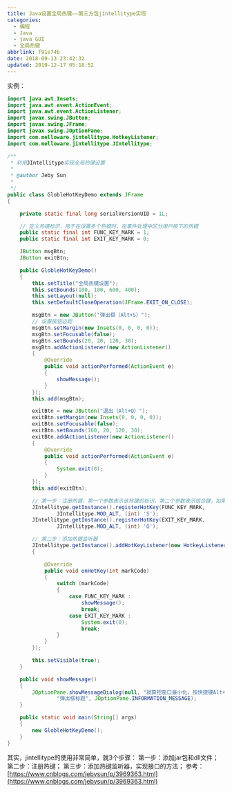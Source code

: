 ```yaml
---
title: Java设置全局热键——第三方包jintellitype实现
categories:
  - 编程
  - Java
  - java GUI
  - 全局热键
abbrlink: f91e74b
date: 2018-09-13 23:42:32
updated: 2019-12-17 05:18:52
---
```

<div id='my_toc'></div>
<style>.header_1{margin-left: 1em;}.header_2{margin-left: 2em;}.header_3{margin-left: 3em;}.header_4{margin-left: 4em;}.header_5{margin-left: 5em;}.header_6{margin-left: 6em;}</style>
<!--more-->
<script>if (navigator.platform.search('arm')==-1){document.getElementById('my_toc').style.display = 'none';}var e,p = document.getElementsByTagName('p');while (p.length>0) {e = p[0];e.parentElement.removeChild(e);}</script>

<!--end-->
实例：
```java
import java.awt.Insets;
import java.awt.event.ActionEvent;
import java.awt.event.ActionListener;
import javax.swing.JButton;
import javax.swing.JFrame;
import javax.swing.JOptionPane;
import com.melloware.jintellitype.HotkeyListener;
import com.melloware.jintellitype.JIntellitype;

/**
 * 利用JIntellitype实现全局热键设置
 * 
 * @author Jeby Sun
 *
 */
public class GlobleHotKeyDemo extends JFrame
{

    private static final long serialVersionUID = 1L;

    // 定义热键标识，用于在设置多个热键时，在事件处理中区分用户按下的热键
    public static final int FUNC_KEY_MARK = 1;
    public static final int EXIT_KEY_MARK = 0;

    JButton msgBtn;
    JButton exitBtn;

    public GlobleHotKeyDemo()
    {
        this.setTitle("全局热键设置");
        this.setBounds(100, 100, 600, 400);
        this.setLayout(null);
        this.setDefaultCloseOperation(JFrame.EXIT_ON_CLOSE);

        msgBtn = new JButton("弹出框（Alt+S）");
        // 设置按钮边距
        msgBtn.setMargin(new Insets(0, 0, 0, 0));
        msgBtn.setFocusable(false);
        msgBtn.setBounds(20, 20, 120, 30);
        msgBtn.addActionListener(new ActionListener()
        {
            @Override
            public void actionPerformed(ActionEvent e)
            {
                showMessage();
            }
        });
        this.add(msgBtn);

        exitBtn = new JButton("退出（Alt+Q）");
        exitBtn.setMargin(new Insets(0, 0, 0, 0));
        exitBtn.setFocusable(false);
        exitBtn.setBounds(160, 20, 120, 30);
        exitBtn.addActionListener(new ActionListener()
        {
            @Override
            public void actionPerformed(ActionEvent e)
            {
                System.exit(0);
            }
        });
        this.add(exitBtn);

        // 第一步：注册热键，第一个参数表示该热键的标识，第二个参数表示组合键，如果没有则为0，第三个参数为定义的主要热键
        JIntellitype.getInstance().registerHotKey(FUNC_KEY_MARK,
                JIntellitype.MOD_ALT, (int) 'S');
        JIntellitype.getInstance().registerHotKey(EXIT_KEY_MARK,
                JIntellitype.MOD_ALT, (int) 'Q');

        // 第二步：添加热键监听器
        JIntellitype.getInstance().addHotKeyListener(new HotkeyListener()
        {

            @Override
            public void onHotKey(int markCode)
            {
                switch (markCode)
                {
                    case FUNC_KEY_MARK :
                        showMessage();
                        break;
                    case EXIT_KEY_MARK :
                        System.exit(0);
                        break;
                }
            }
        });

        this.setVisible(true);
    }

    public void showMessage()
    {
        JOptionPane.showMessageDialog(null, "就算把窗口最小化，按快捷键Alt+S也可以弹出提示框哦！",
                "弹出框标题", JOptionPane.INFORMATION_MESSAGE);
    }

    public static void main(String[] args)
    {
        new GlobleHotKeyDemo();
    }
}
```
其实，jintellitype的使用非常简单，就3个步骤：
第一步：添加jar包和dll文件；
第二步：注册热键；
第三步：添加热键监听器，实现接口的方法；
参考：[https://www.cnblogs.com/jebysun/p/3969363.html](https://www.cnblogs.com/jebysun/p/3969363.html)
